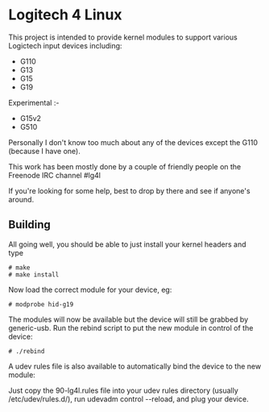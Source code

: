 Logitech 4 Linux
================

This project is intended to provide kernel modules to support various Logictech
input devices including:

* G110
* G13
* G15
* G19

Experimental :-

* G15v2
* G510 

Personally I don't know too much about any of the devices except the G110 (because I have one).

This work has been mostly done by a couple of friendly people on the Freenode IRC channel #lg4l

If you're looking for some help, best to drop by there and see if anyone's around.

Building
--------

All going well, you should be able to just install your kernel headers and type

    # make
    # make install

Now load the correct module for your device, eg:

    # modprobe hid-g19

The modules will now be available but the device will still be grabbed by generic-usb. Run the
rebind script to put the new module in control of the device:

    # ./rebind

A udev rules file is also available to automatically bind the device to the new module:

Just copy the 90-lg4l.rules file into your udev rules directory (usually /etc/udev/rules.d/),
run udevadm control --reload, and plug your device.

